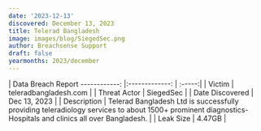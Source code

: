 ```yaml
---
date: '2023-12-13'
discovered: December 13, 2023
title: Telerad Bangladesh
image: images/blog/SiegedSec.png
author: Breachsense Support
draft: false
yearmonths: 2023/december
---
```



| Data Breach Report
------------:     |:-------------:    | :-----:|
| Victim      | teleradbangladesh.com      | 
| Threat Actor      | SiegedSec      | 
| Date Discovered      | Dec 13, 2023      | 
| Description      | Telerad Bangladesh Ltd is successfully providing teleradiology services to about 1500+ prominent diagnostics-Hospitals and clinics all over Bangladesh.      | 
| Leak Size      | 4.47GB      | 

